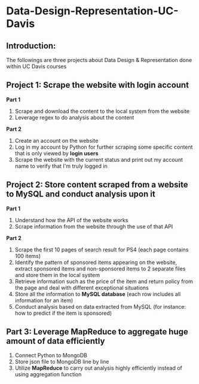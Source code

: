 # Data-Design-Representation-UC-Davis
## Introduction:
The followings are three projects about Data Design & Representation done within UC Davis courses

## Project 1: Scrape the website with login account
__Part 1__
1. Scrape and download the content to the local system from the website
2. Leverage regex to do analysis about the content

__Part 2__
1. Create an account on the website
2. Log in my account by Python for further scraping some specific content that is only viewed by **login users**
3. Scrape the website with the current status and print out my account name to verify that I'm truly logged in

## Project 2: Store content scraped from a website to MySQL and conduct analysis upon it
__Part 1__
1. Understand how the API of the website works
2. Scrape information from the website through the use of that API

__Part 2__
1. Scrape the first 10 pages of search result for PS4 (each page contains 100 items)
2. Identify the pattern of sponsored items appearing on the website, extract sponsored items and non-sponsored items to 2 separate files and store them in the local system
3. Retrieve information such as the price of the item and return policy from the page and deal with different exceptional situations 
4. Store all the information to **MySQL database** (each row includes all information for an item)
5. Conduct analysis based on data extracted from MySQL (for instance: how to predict if the item is sponsored)

## Part 3: Leverage MapReduce to aggregate huge amount of data efficiently
1. Connect Python to MongoDB
2. Store json file to MongoDB line by line
3. Utilize **MapReduce** to carry out analysis highly efficiently instead of using aggregation function 
